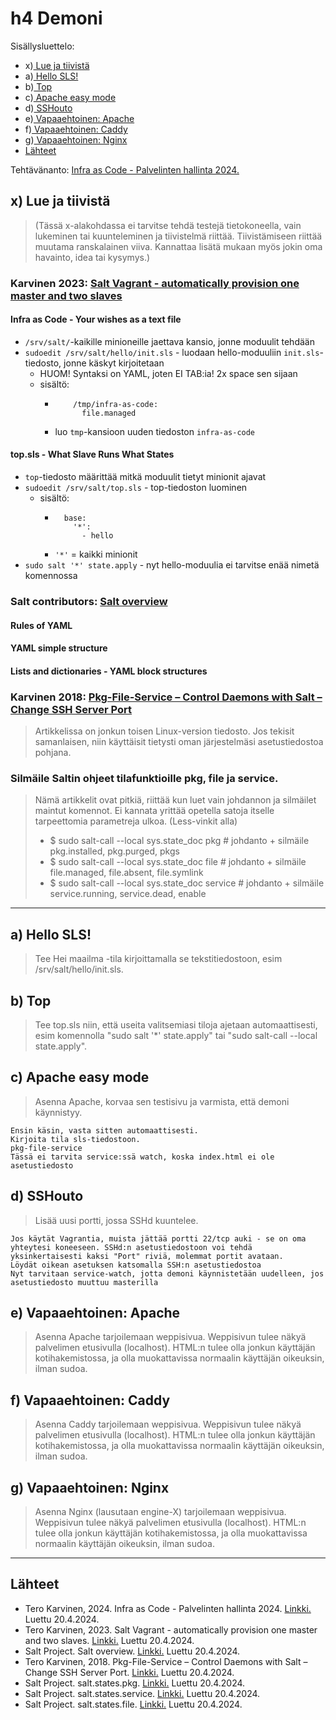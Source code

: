 # h4 Demoni
Sisällysluettelo:

- x)[ Lue ja tiivistä ](#x-lue-ja-tiivistä)
- a)[ Hello SLS! ](#a-hello-sls)
- b)[ Top ](#b-top)
- c)[ Apache easy mode ](#c-apache-easy-mode)
- d)[ SSHouto ](#d-sshouto)
- e)[ Vapaaehtoinen: Apache](#e-vapaaehtoinen-apache)
- f)[ Vapaaehtoinen: Caddy](#f-vapaaehtoinen-caddy)
- g)[ Vapaaehtoinen: Nginx](#g-vapaaehtoinen-nginx)
- [Lähteet](#lähteet)


Tehtävänanto: [Infra as Code - Palvelinten hallinta 2024.](https://terokarvinen.com/2024/configuration-management-2024-spring/)


## x) Lue ja tiivistä
> (Tässä x-alakohdassa ei tarvitse tehdä testejä tietokoneella, vain lukeminen tai kuunteleminen ja tiivistelmä riittää. Tiivistämiseen riittää muutama ranskalainen viiva. Kannattaa lisätä mukaan myös jokin oma havainto, idea tai kysymys.)


### Karvinen 2023: [Salt Vagrant - automatically provision one master and two slaves](https://terokarvinen.com/2023/salt-vagrant/#infra-as-code---your-wishes-as-a-text-file)
#### Infra as Code - Your wishes as a text file
- `/srv/salt/`-kaikille minioneille jaettava kansio, jonne moduulit tehdään
- `sudoedit /srv/salt/hello/init.sls` - luodaan hello-moduuliin `init.sls`-tiedosto, jonne käskyt kirjoitetaan
    - HUOM! Syntaksi on YAML, joten EI TAB:ia! 2x space sen sijaan
    - sisältö:
        - ```
              /tmp/infra-as-code:
                file.managed
        - luo `tmp`-kansioon uuden tiedoston `infra-as-code` 

#### top.sls - What Slave Runs What States
- `top`-tiedosto määrittää mitkä moduulit tietyt minionit ajavat
- `sudoedit /srv/salt/top.sls` - top-tiedoston luominen
    - sisältö: 
        - ```
            base:
              '*':
                - hello
        - `'*'` = kaikki minionit
- `sudo salt '*' state.apply` - nyt hello-moduulia ei tarvitse enää nimetä komennossa 


### Salt contributors: [Salt overview](https://docs.saltproject.io/salt/user-guide/en/latest/topics/overview.html#rules-of-yaml)

#### Rules of YAML


#### YAML simple structure


#### Lists and dictionaries - YAML block structures





### Karvinen 2018: [Pkg-File-Service – Control Daemons with Salt – Change SSH Server Port](https://terokarvinen.com/2018/04/03/pkg-file-service-control-daemons-with-salt-change-ssh-server-port/?fromSearch=karvinen%20salt%20ssh)
> Artikkelissa on jonkun toisen Linux-version tiedosto. Jos tekisit samanlaisen, niin käyttäisit tietysti oman järjestelmäsi asetustiedostoa pohjana.





### Silmäile Saltin ohjeet tilafunktioille pkg, file ja service. 
> Nämä artikkelit ovat pitkiä, riittää kun luet vain johdannon ja silmäilet maintut komennot. Ei kannata yrittää opetella satoja itselle tarpeettomia parametreja ulkoa. (Less-vinkit alla)
> - $ sudo salt-call --local sys.state_doc pkg # johdanto + silmäile pkg.installed, pkg.purged, pkgs
> - $ sudo salt-call --local sys.state_doc file # johdanto + silmäile file.managed, file.absent, file.symlink
> - $ sudo salt-call --local sys.state_doc service # johdanto + silmäile service.running, service.dead, enable





____
## a) Hello SLS!
> Tee Hei maailma -tila kirjoittamalla se tekstitiedostoon, esim /srv/salt/hello/init.sls.



## b) Top
> Tee top.sls niin, että useita valitsemiasi tiloja ajetaan automaattisesti, esim komennolla "sudo salt '*' state.apply" tai "sudo salt-call --local state.apply".



## c) Apache easy mode
> Asenna Apache, korvaa sen testisivu ja varmista, että demoni käynnistyy.

    Ensin käsin, vasta sitten automaattisesti.
    Kirjoita tila sls-tiedostoon.
    pkg-file-service
    Tässä ei tarvita service:ssä watch, koska index.html ei ole asetustiedosto



## d) SSHouto
> Lisää uusi portti, jossa SSHd kuuntelee.

    Jos käytät Vagrantia, muista jättää portti 22/tcp auki - se on oma yhteytesi koneeseen. SSHd:n asetustiedostoon voi tehdä yksinkertaisesti kaksi "Port" riviä, molemmat portit avataan.
    Löydät oikean asetuksen katsomalla SSH:n asetustiedostoa
    Nyt tarvitaan service-watch, jotta demoni käynnistetään uudelleen, jos asetustiedosto muuttuu masterilla



## e) Vapaaehtoinen: Apache
> Asenna Apache tarjoilemaan weppisivua.
> Weppisivun tulee näkyä palvelimen etusivulla (localhost).
> HTML:n tulee olla jonkun käyttäjän kotihakemistossa, ja olla muokattavissa normaalin käyttäjän oikeuksin, ilman sudoa.



## f) Vapaaehtoinen: Caddy
> Asenna Caddy tarjoilemaan weppisivua.
> Weppisivun tulee näkyä palvelimen etusivulla (localhost).
> HTML:n tulee olla jonkun käyttäjän kotihakemistossa, ja olla muokattavissa normaalin käyttäjän oikeuksin, ilman sudoa.


## g) Vapaaehtoinen: Nginx
> Asenna Nginx (lausutaan engine-X) tarjoilemaan weppisivua.
> Weppisivun tulee näkyä palvelimen etusivulla (localhost).
> HTML:n tulee olla jonkun käyttäjän kotihakemistossa, ja olla muokattavissa normaalin käyttäjän oikeuksin, ilman sudoa.

____
## Lähteet
- Tero Karvinen, 2024. Infra as Code - Palvelinten hallinta 2024. [Linkki.](https://terokarvinen.com/2024/configuration-management-2024-spring/) Luettu 20.4.2024.
- Tero Karvinen, 2023. Salt Vagrant - automatically provision one master and two slaves. [Linkki.](https://terokarvinen.com/2023/salt-vagrant/#infra-as-code---your-wishes-as-a-text-file) Luettu 20.4.2024.
- Salt Project. Salt overview. [Linkki.](https://docs.saltproject.io/salt/user-guide/en/latest/topics/overview.html#rules-of-yaml) Luettu 20.4.2024.
- Tero Karvinen, 2018. Pkg-File-Service – Control Daemons with Salt – Change SSH Server Port. [Linkki.](https://terokarvinen.com/2018/04/03/pkg-file-service-control-daemons-with-salt-change-ssh-server-port/?fromSearch=karvinen%20salt%20ssh) Luettu 20.4.2024.
- Salt Project. salt.states.pkg. [Linkki.](https://docs.saltproject.io/en/latest/ref/states/all/salt.states.pkg.html) Luettu 20.4.2024.
- Salt Project. salt.states.service. [Linkki.](https://docs.saltproject.io/en/latest/ref/states/all/salt.states.service.html) Luettu 20.4.2024.
- Salt Project. salt.states.file. [Linkki.](https://docs.saltproject.io/en/latest/ref/states/all/salt.states.file.html) Luettu 20.4.2024.

